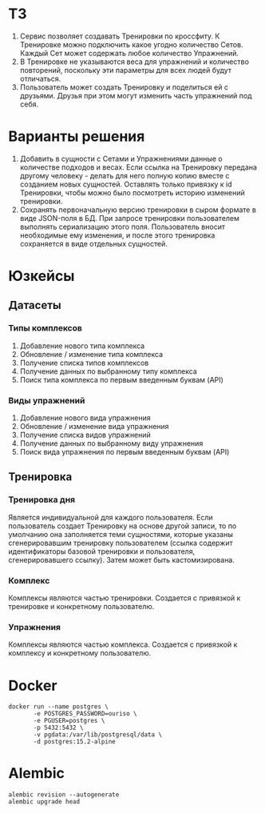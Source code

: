 # ТЗ
1. Сервис позволяет создавать Тренировки по кроссфиту. 
К Тренировке можно подключить какое угодно количество Сетов. 
Каждый Сет может содержать любое количество Упражнений.
2. В Тренировке не указываются веса для упражнений и количество 
повторений, поскольку эти параметры для всех людей будут 
отличаться.
3. Пользователь может создать Тренировку и поделиться ей с 
друзьями. Друзья при этом могут изменить часть упражнений под себя.

# Варианты решения
1. Добавить в сущности с Сетами и Упражнениями данные о 
количестве подходов и весах. Если ссылка на Тренировку 
передана другому человеку - делать для него полную копию 
вместе с созданием новых сущностей. Оставлять только привязку 
к id Тренировки, чтобы можно было посмотреть историю изменений 
тренировки.
2. Сохранять первоначальную версию тренировки в сыром формате 
в виде JSON-поля в БД. При запросе тренировки пользователем 
выполнять сериализацию этого поля. Пользователь вносит 
необходимые ему изменения, и после этого тренировка сохраняется 
в виде отдельных сущностей.

# Юзкейсы
## Датасеты
### Типы комплексов
1. Добавление нового типа комплекса
2. Обновление / изменение типа комплекса
3. Получение списка типов комплексов
4. Получение данных по выбранному типу комплекса
5. Поиск типа комплекса по первым введенным буквам (API)
### Виды упражнений
1. Добавление нового вида упражнения
2. Обновление / изменение вида упражнения
3. Получение списка видов упражнений
4. Получение данных по выбранному виду упражнения
5. Поиск вида упражнения по первым введенным буквам (API)
## Тренировка
### Тренировка дня
Является индивидуальной для каждого пользователя.
Если пользователь создает Тренировку на основе другой записи, то
по умолчанию она заполняется теми сущностями, которые указаны сгенерировавшим 
тренировку пользователем (ссылка содержит идентификаторы базовой тренировки 
и пользователя, сгенерировавшего ссылку). Затем может быть кастомизирована.
### Комплекс
Комплексы являются частью тренировки.
Создается с привязкой к тренировке и конкретному пользователю.
### Упражнения
Комплексы являются частью комплекса.
Создается с привязкой к комплексу и конкретному пользователю.


# Docker
```
docker run --name postgres \
       -e POSTGRES_PASSWORD=ouriso \
       -e PGUSER=postgres \
       -p 5432:5432 \
       -v pgdata:/var/lib/postgresql/data \
       -d postgres:15.2-alpine
```

# Alembic
```
alembic revision --autogenerate
alembic upgrade head 
```